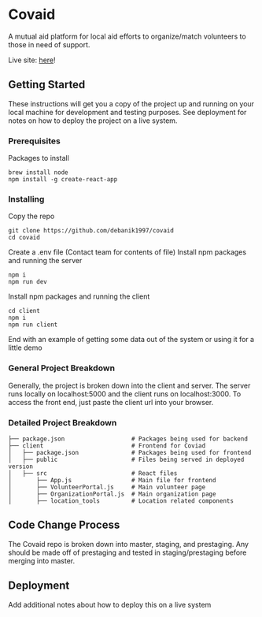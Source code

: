 # Covaid

A mutual aid platform for local aid efforts to organize/match volunteers to those in need of support.

Live site: [here](https://covaid.co)!

## Getting Started

These instructions will get you a copy of the project up and running on your local machine for development and testing purposes. See deployment for notes on how to deploy the project on a live system.

### Prerequisites

Packages to install

```
brew install node
npm install -g create-react-app

```

### Installing

Copy the repo

```
git clone https://github.com/debanik1997/covaid
cd covaid
```

Create a .env file (Contact team for contents of file)
Install npm packages and running the server

```
npm i
npm run dev
```

Install npm packages and running the client

```
cd client
npm i
npm run client
```

End with an example of getting some data out of the system or using it for a little demo


### General Project Breakdown

Generally, the project is broken down into the client and server. The server runs locally on localhost:5000 and the client runs on localhost:3000. To access the front end, just paste the client url into your browser. 

### Detailed Project Breakdown
    
    ├── package.json                   # Packages being used for backend
    ├── client                         # Frontend for Coviad
    │   ├── package.json               # Packages being used for frontend
    │   ├── public                     # Files being served in deployed version
    │   ├── src                        # React files
    │       ├── App.js                 # Main file for frontend
    │       ├── VolunteerPortal.js     # Main volunteer page 
    │       ├── OrganizationPortal.js  # Main organization page 
    │       ├── location_tools         # Location related components


## Code Change Process

The Covaid repo is broken down into master, staging, and prestaging. Any should be made off of prestaging and tested in staging/prestaging before merging into master. 


## Deployment

Add additional notes about how to deploy this on a live system